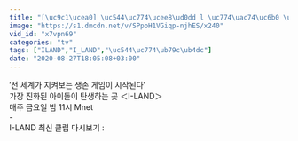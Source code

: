 ```yaml
---
title: "[\uc9c1\ucea0] \uc544\uc774\ucee8\ud0dd l \uc774\uac74\uc6b0 \u266cI NEED U @Part.2 \uccab \ubc88\uc9f8 \ud14c\uc2a4\ud2b8 : BTS"
image: "https://s1.dmcdn.net/v/SPpoH1VGiqp-njhES/x240"
vid_id: "x7vpn69"
categories: "tv"
tags: ["ILAND","I_LAND","\uc544\uc774\ub79c\ub4dc"]
date: "2020-08-27T18:05:08+03:00"
---
```

′전 세계가 지켜보는 생존 게임이 시작된다′  <br>가장 진화된 아이돌이 탄생하는 곳 ＜I-LAND＞  <br>매주 금요일 밤 11시 Mnet   <br>-  <br>I-LAND 최신 클립 다시보기 : 
